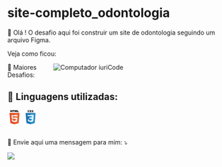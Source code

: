 # site-completo_odontologia


💜 Olá !
O desafio aqui foi construir um site de odontologia seguindo um arquivo Figma.

Veja como ficou: 


<img src="https://raw.githubusercontent.com/MicaelliMedeiros/micaellimedeiros/master/image/computer-illustration.png" min-width="400px" max-width="400px" width="400px" align="right" alt="Computador iuriCode">

<p align="left"> 

</p>

<p align="left">
  🦄 Maiores Desafios: </br>
  


## 🚀 Linguagens utilizadas:

<code><img height="32" src="https://raw.githubusercontent.com/github/explore/80688e429a7d4ef2fca1e82350fe8e3517d3494d/topics/html/html.png" alt="HTML5"/></code>
<code><img height="32" src="https://raw.githubusercontent.com/github/explore/80688e429a7d4ef2fca1e82350fe8e3517d3494d/topics/css/css.png" alt="CSS"/></code>


##

<p align="left">
  💌 Envie aqui uma mensagem para mim: ⤵️
</p>

<p align="left">

 <a href="https://www.linkedin.com/in/milena-marlim/" target="_blank"><img src="https://img.shields.io/badge/-LinkedIn-%230077B5?style=for-the-badge&logo=linkedin&logoColor=white" target="_blank"></a> 

